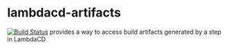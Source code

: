 # lambdacd-artifacts

[![Build Status](https://travis-ci.org/flosell/lambdacd-artifacts.svg)](https://travis-ci.org/flosell/lambdacd-artifacts)
provides a way to access build artifacts generated by a step in LambdaCD
